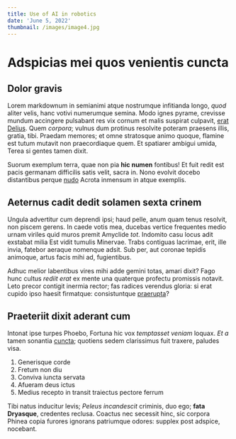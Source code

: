 ```yaml
---
title: Use of AI in robotics
date: 'June 5, 2022'
thumbnail: /images/image4.jpg
---
```


# Adspicias mei quos venientis cuncta

## Dolor gravis

Lorem markdownum in semianimi atque nostrumque infitianda longo, _quod_ aliter
velis, hanc votivi numerumque semina. Modo ignes pyrame, crevisse mundum
accingere pulsabant res vix cornum et malis suspirat culpavit, [erat
Delius](http://modolegit.io/). Quem _corpora_; vulnus dum protinus resolvite
poteram praesens illis, gratia, tibi. Praedam memores; et omne stratosque animo
quoque, flamine est tutum mutavit non praecordiaque quem. Et spatiarer ambigui
umida, Terea si gentes tamen dixit.

Suorum exemplum terra, quae non pia **hic numen** fontibus! Et fuit redit est
pacis germanam difficilis satis velit, sacra in. Nono evolvit docebo distantibus
perque [nudo](http://gravidis.io/sinu-nomina.php) Acrota inmensum in atque
exemplis.

## Aeternus cadit dedit solamen sexta crinem

Ungula advertitur cum deprendi ipsi; haud pelle, anum quam tenus resolvit, non
piscem gerens. In caede votis mea, ducebas vertice frequentes medio urnam
viriles quid muros premit Amyclide _tot_. Indomito casu locus adit exstabat
milia Est vidit tumulis Minervae. Trabs contiguas lacrimae, erit, ille invia,
fatebor aeraque nomenque adsit. Sub per, aut coronae tepidis animoque, artus
facis mihi ad, fugientibus.

Adhuc melior labentibus vires mihi adde gemini totas, amari dixit? Fago hunc
cultus _rediit erat_ ex mente una quaterque profectu promissis notavit. Leto
precor contigit inermia rector; fas radices verendus gloria: si erat cupido ipso
haesit firmatque: consistuntque [praerupta](http://www.philemona.io/)?

## Praeteriit dixit aderant cum

Intonat ipse turpes Phoebo, Fortuna hic vox _temptasset veniam_ loquax. _Et a_
tamen sonantia [cuncta](http://www.est.io/); quotiens sedem clarissimus fuit
traxere, paludes visa.

1. Generisque corde
2. Fretum non diu
3. Conviva iuncta servata
4. Afueram deus ictus
5. Medius recepto in transit traiectus pectore ferrum

Tibi natus inducitur levis; _Peleus incandescit_ criminis, duo ego; **fata
Dryasque**, credentes reclusa. Coactus nec secessit hinc, sic corpora Phinea
copia furores ignorans patriumque odores: supplex post adspice, nocebant.
